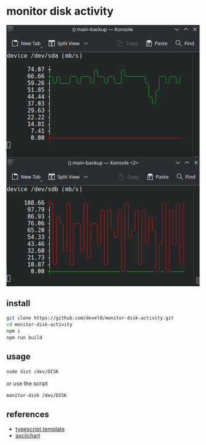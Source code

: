 # monitor disk activity

![](./doc/shot.png)

## install

```sh
git clone https://github.com/devel0/monitor-disk-activity.git
cd monitor-disk-activity
npm i
npm run build
```

## usage

```sh
node dist /dev/DISK
```

or use the script

```sh
monitor-disk /dev/DISK
```

## references

- [typescript template](https://github.com/sezRR/nodejs-typescript-template/tree/7739711b5cb735632878279a55ffb6de02ebe07f)
- [asciichart](https://github.com/kroitor/asciichart)
